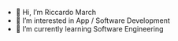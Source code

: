 - 👋 Hi, I’m Riccardo March
- 👀 I’m interested in App / Software Development
- 🌱 I’m currently learning Software Engineering
